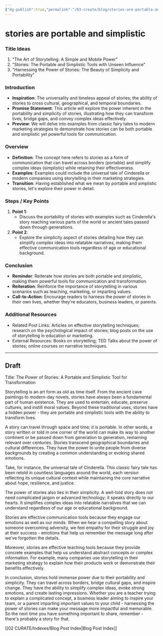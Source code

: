 ```yaml
---
{"dg-publish":true,"permalink":"/03-create/blog/stories-are-portable-and-simplistic/","tags":["storytelling"]}
---
```




# stories are portable and simplistic

### Title Ideas
1. "The Art of Storytelling: A Simple and Mobile Power"
2. "Stories: The Portable and Simplistic Tools with Unseen Influence"
3. "Harnessing the Power of Stories: The Beauty of Simplicity and Portability"

### Introduction

- **Inspiration**: The universality and timeless appeal of stories; the ability of stories to cross cultural, geographical, and temporal boundaries.
- **Promise Statement**: This article will explore the power inherent in the portability and simplicity of stories, illustrating how they can transform lives, bridge gaps, and convey complex ideas effectively.
- **Preview**: We will delve into examples from classic fairy tales to modern marketing strategies to demonstrate how stories can be both portable and simplistic yet powerful tools for communication.

### Overview

- **Definition**: The concept here refers to stories as a form of communication that can travel across borders (portable) and simplify complex ideas (simplistic) while retaining their effectiveness.
- **Examples**: Examples could include the universal tale of Cinderella or modern companies using storytelling in their marketing strategies.
- **Transition**: Having established what we mean by portable and simplistic stories, let's explore their power in detail.

### Steps / Key Points

1. **Point 1**:
    - Discuss the portability of stories with examples such as Cinderella's story reaching various parts of the world or ancient tales passed down through generations.
2. **Point 2**:
    - Explore the simplicity aspect of stories detailing how they can simplify complex ideas into relatable narratives, making them effective communication tools regardless of age or educational background.

### Conclusion

- **Reminder**: Reiterate how stories are both portable and simplistic, making them powerful tools for communication and transformation.
- **Reiteration**: Reinforce the importance of storytelling in various scenarios such as teaching, marketing, or imparting values.
- **Call-to-Action**: Encourage readers to harness the power of stories in their own lives, whether they're educators, business leaders, or parents.

### Additional Resources

- Related Post Links: Articles on effective storytelling techniques; research on the psychological impact of stories; blog posts on the use of storytelling in education or marketing.
- External Resources: Books on storytelling; TED Talks about the power of stories; online courses on narrative techniques.

---

## Draft

Title: The Power of Stories: A Portable and Simplistic Tool for Transformation

Storytelling is an art form as old as time itself. From the ancient cave paintings to modern-day novels, stories have always been a fundamental part of human existence. They are used to entertain, educate, preserve cultures, and instill moral values. Beyond these traditional uses, stories have a hidden power - they are portable and simplistic tools with the ability to transform lives.

A story can travel through space and time; it is portable. In other words, a story written or told in one corner of the world can make its way to another continent or be passed down from generation to generation, remaining relevant over centuries. Stories transcend geographical boundaries and cultural differences. They have the power to unite people from diverse backgrounds by creating a common understanding or evoking shared emotions.

Take, for instance, the universal tale of Cinderella. This classic fairy tale has been retold in countless languages around the world, each version reflecting its unique cultural context while maintaining the core narrative about hope, resilience, and justice.

The power of stories also lies in their simplicity. A well-told story does not need complicated jargon or advanced technology; it speaks directly to our hearts. It simplifies complex ideas into relatable narratives that we can understand regardless of our age or educational background.

Stories are effective communication tools because they engage our emotions as well as our minds. When we hear a compelling story about someone overcoming adversity, we feel empathy for their struggle and joy at their success - emotions that help us remember the message long after we've forgotten the details.

Moreover, stories are effective teaching tools because they provide concrete examples that help us understand abstract concepts or complex information. For example, many companies use storytelling in their marketing strategy to explain how their products work or demonstrate their benefits effectively.

In conclusion, stories hold immense power due to their portability and simplicity. They can travel across borders, bridge cultural gaps, and inspire change. They have the ability to simplify complex ideas, evoke strong emotions, and create lasting impressions. Whether you are a teacher trying to explain a complicated concept, a business leader aiming to inspire your team, or a parent imparting important values to your child - harnessing the power of stories can make your message more impactful and memorable. So the next time you have something important to share, remember - there's probably a story for that.



[[02 CURATE/Indexes/Blog Post Index\|Blog Post Index]]